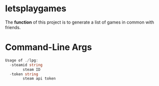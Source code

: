 # letsplaygames
The **function** of this project is to generate a list of games in common with
friends.

# Command-Line Args

```go
Usage of ./lpg:
  -steamid string
        steam ID
  -token string
        steam api token
```
